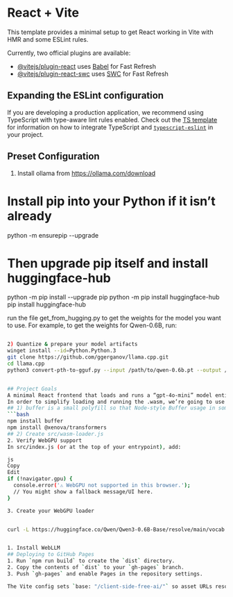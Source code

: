 ﻿# React + Vite

This template provides a minimal setup to get React working in Vite with HMR and some ESLint rules.

Currently, two official plugins are available:

- [@vitejs/plugin-react](https://github.com/vitejs/vite-plugin-react/blob/main/packages/plugin-react) uses [Babel](https://babeljs.io/) for Fast Refresh
- [@vitejs/plugin-react-swc](https://github.com/vitejs/vite-plugin-react/blob/main/packages/plugin-react-swc) uses [SWC](https://swc.rs/) for Fast Refresh

## Expanding the ESLint configuration

If you are developing a production application, we recommend using TypeScript with type-aware lint rules enabled. Check out the [TS template](https://github.com/vitejs/vite/tree/main/packages/create-vite/template-react-ts) for information on how to integrate TypeScript and [`typescript-eslint`](https://typescript-eslint.io) in your project.


## Preset Configuration
1) Install ollama from https://ollama.com/download

# Install pip into your Python if it isn’t already
python -m ensurepip --upgrade

# Then upgrade pip itself and install huggingface-hub
python -m pip install --upgrade pip
python -m pip install huggingface-hub
pip install huggingface-hub

run the file get_from_hugging.py to get the weights for the model you want to use. For example, to get the weights for Qwen-0.6B, run:

```bash

2) Quantize & prepare your model artifacts
winget install --id=Python.Python.3
git clone https://github.com/ggerganov/llama.cpp.git
cd llama.cpp
python3 convert-pth-to-gguf.py --input /path/to/qwen-0.6b.pt --output /path/to/qwen-0.6b.gguf


## Project Goals
A minimal React frontend that loads and runs a “gpt-4o-mini” model entirely in the browser
In order to simplify loading and running the .wasm, we’re going to use a small helper library that wraps the low‐level WebAssembly APIs. In many published examples, people use a tiny wrapper like @openai/wasm‐runtime (hypothetical) or @xenova/transformers. In this guide, we’ll sketch out a minimal “wasm‐loader.js” ourselves so you can see exactly what’s happening—no black‐box dependency. If you do prefer an existing npm package (e.g. npm install @xenova/transformers), you can replace steps 3.4–3.5 with that library’s API.
## 1) buffer is a small polyfill so that Node‐style Buffer usage in some WebAssembly glue code still works in the browser.
```bash
npm install buffer
npm install @xenova/transformers
## 2) Create src/wasm‐loader.js
2. Verify WebGPU support
In src/index.js (or at the top of your entrypoint), add:

js
Copy
Edit
if (!navigator.gpu) {
  console.error('⚠️ WebGPU not supported in this browser.');
  // You might show a fallback message/UI here.
}

3. Create your WebGPU loader


curl -L https://huggingface.co/Qwen/Qwen3-0.6B-Base/resolve/main/vocab.json -o public/models/qwen-0.6b/vocab.json


1. Install WebLLM
## Deploying to GitHub Pages
1. Run `npm run build` to create the `dist` directory.
2. Copy the contents of `dist` to your `gh-pages` branch.
3. Push `gh-pages` and enable Pages in the repository settings.

The Vite config sets `base: "/client-side-free-ai/"` so asset URLs resolve correctly.
